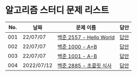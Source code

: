 # 알고리즘 스터디 문제 리스트
No. | 날짜 | 문제 이름 | 답안
--- | --- | --- | ---
001 | 22/07/07 | [백준 2557 - Hello World](https://www.acmicpc.net/problem/2557) | [답안](https://github.com/july5amp/algorithm-study/tree/master/2022/001)
002 | 22/07/07 | [백준 1000 - A+B](https://www.acmicpc.net/problem/1000) | [답안](https://github.com/july5amp/algorithm-study/tree/master/2022/002)
003 | 22/07/07 | [백준 1001 - A-B](https://www.acmicpc.net/problem/1001) | [답안](https://github.com/july5amp/algorithm-study/tree/master/2022/003)
004 | 2022/07/12 | [백준 2885 - 초콜릿 식사](https://www.acmicpc.net/problem/2885) | [답안](https://github.com/july5amp/algorithm-study/tree/master/2022/004)
